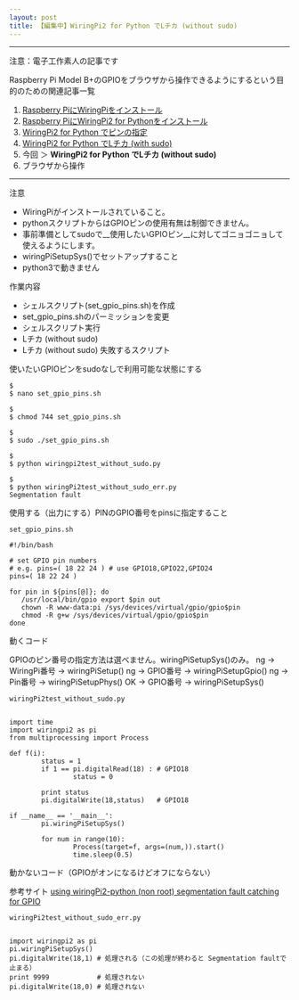 ```yaml
---
layout: post
title: 【編集中】WiringPi2 for Python でLチカ (without sudo)
---
```


------------------------------------
注意：電子工作素人の記事です

Raspberry Pi Model B+のGPIOをブラウザから操作できるようにするという目的のための関連記事一覧

1. [Raspberry PiにWiringPiをインストール](../000000/)
2. [Raspberry PiにWiringPi2 for Pythonをインストール](../000001/)
3. [WiringPi2 for Python でピンの指定](../000002/)
4. [WiringPi2 for Python でLチカ (with sudo)](../000003/)
5. 今回 ＞ __WiringPi2 for Python でLチカ (without sudo)__
6. ブラウザから操作

------------------------------------

注意

+ WiringPiがインストールされていること。
+ pythonスクリプトからはGPIOピンの使用有無は制御できません。
+ 事前準備としてsudoで__使用したいGPIOピン__に対してゴニョゴニョして使えるようにします。
+ wiringPiSetupSys()でセットアップすること
+ python3で動きません

作業内容

+ シェルスクリプト(set_gpio_pins.sh)を作成
+ set_gpio_pins.shのパーミッションを変更
+ シェルスクリプト実行
+ Lチカ (without sudo)
+ Lチカ (without sudo) 失敗するスクリプト

使いたいGPIOピンをsudoなしで利用可能な状態にする

```
$
$ nano set_gpio_pins.sh

$
$ chmod 744 set_gpio_pins.sh

$
$ sudo ./set_gpio_pins.sh

$
$ python wiringpi2test_without_sudo.py

$
$ python wiringPi2test_without_sudo_err.py
Segmentation fault

```

使用する（出力にする）PINのGPIO番号をpinsに指定すること

```
set_gpio_pins.sh

#!/bin/bash

# set GPIO pin numbers
# e.g. pins=( 18 22 24 ) # use GPIO18,GPIO22,GPIO24
pins=( 18 22 24 )

for pin in ${pins[@]}; do
   /usr/local/bin/gpio export $pin out
   chown -R www-data:pi /sys/devices/virtual/gpio/gpio$pin
   chmod -R g+w /sys/devices/virtual/gpio/gpio$pin
done

```

動くコード

GPIOのピン番号の指定方法は選べません。wiringPiSetupSys()のみ。
ng -> WiringPi番号 -> wiringPiSetup()
ng -> GPIO番号 -> wiringPiSetupGpio()
ng -> Pin番号 -> wiringPiSetupPhys()
OK -> GPIO番号 -> wiringPiSetupSys()


```
wiringPi2test_without_sudo.py


import time
import wiringpi2 as pi
from multiprocessing import Process

def f(i):
        status = 1
        if 1 == pi.digitalRead(18) : # GPIO18
                status = 0

        print status
        pi.digitalWrite(18,status)   # GPIO18

if __name__ == '__main__':
        pi.wiringPiSetupSys()

        for num in range(10):
                Process(target=f, args=(num,)).start()
                time.sleep(0.5)
```

動かないコード（GPIOがオンになるけどオフにならない）

参考サイト
[using wiringPi2-python (non root) segmentation fault catching for GPIO](http://stackoverflow.com/questions/20828758/using-wiringpi2-python-non-root-segmentation-fault-catching-for-gpio)

```
wiringPi2test_without_sudo_err.py


import wiringpi2 as pi
pi.wiringPiSetupSys()
pi.digitalWrite(18,1) # 処理される（この処理が終わると Segmentation faultで止まる）
print 9999            # 処理されない
pi.digitalWrite(18,0) # 処理されない

```
